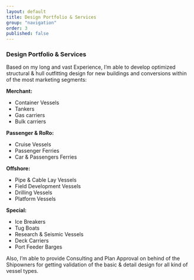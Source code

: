 ```yaml
---
layout: default
title: Design Portfolio & Services
group: "navigation"
order: 3
published: false
---
```


### **Design Portfolio & Services**
Based on my long and vast Experience, I’m able to develop optimized structural & hull outfitting design for new buildings and conversions within of the most marketing segments:

**Merchant:**
- Container Vessels
- Tankers
- Gas carriers
- Bulk carriers


**Passenger & RoRo:**
- Cruise Vessels
- Passenger Ferries
- Car & Passengers Ferries

**Offshore:**
- Pipe & Cable Lay Vessels
- Field Development Vessels
- Drilling Vessels
- Platform Vessels

**Special:**
- Ice Breakers
- Tug Boats
- Research & Seismic Vessels
- Deck Carriers
- Port Feeder Barges

Also, I’m able to provide Consulting and Plan Approval on behind of the Shipowners for getting validation of the basic & detail design for all kind of vessel types.
